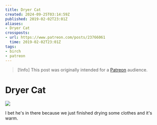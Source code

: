 ```yaml
---
title: Dryer Cat
created: 2024-09-25T03:14:59Z
published: 2019-02-02T23:01Z
aliases:
- Dryer Cat
crossposts:
- url: https://www.patreon.com/posts/23766061
  time: 2019-02-02T23:01Z
tags:
- birch
- patreon
---
```


> [!info]
> This post was originally intended for a [Patreon](../tags/patreon.md) audience.

# Dryer Cat

![](201902022301-dryer-cat.jpg)

I bet he's in there because we just finished drying some clothes and it's warm.
